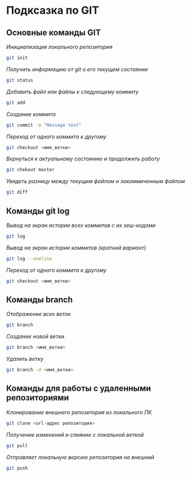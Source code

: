 # Подксазка по GIT

## Основные команды GIT

*Инициализация локального репозитория*
```sh
git init
```
*Получить информацию от git о его текущем состоянии*
```sh
git status
``` 
*Добавить файл или файлы к следующему коммиту*
```sh
git add
```
*Создание коммита*
```sh
git commit -m "Message text"
```
*Переход от одного коммита к другому*
```sh
git checkout <имя_ветки>
```
*Вернуться к актуальному состоянию и продолжить работу*
```sh
git chekout master
```
*Увидеть разницу между текущим файлом и закоммиченным файлом*
```sh
git diff
```
## Команды git log
*Вывод на экран истории всех коммитов с их хеш-кодами*
```sh
git log
```
*Вывод на экран истории коммитов (краткий вариант)*
```sh
git log --oneline
```
*Переход от одного коммита к другому*
```sh
git checkout <имя_ветки>
```
## Команды branch
*Отображение всех веток*
```sh
git branch
```
*Создание новой ветки*
```sh
git branch <имя_ветки> 
```
*Удалить ветку*
```sh
git branch -d <имя_ветки>
```
## Команды для работы с удаленными репозиториями
*Клонирование внешнего репозитория из локального ПК*
```sh
git clone <url-адрес репозитория>
```
*Получение изменений и слияние с локальной веткой*
```sh
git pull
```
*Отправляет локальную версию репозитория на внешний*
```sh
git push
```
